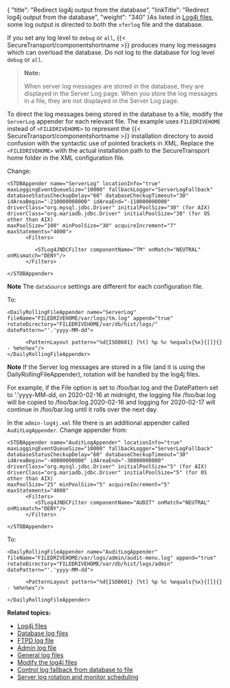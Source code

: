 {
    "title": "Redirect log4j output from the database",
    "linkTitle": "Redirect log4j output from the database",
    "weight": "340"
}As listed in <a href="../r_st_log4j_files#AppServerLogs_558321163_1039127" class="MCXref xref">Log4j files</a>, some log output is directed to both the `xferlog` file and the database.

If you set any log level to `debug` or `all`, {{< SecureTransport/componentshortname  >}} produces many log messages which can overload the database. Do not log to the database for log level `debug` or `all`.

> **Note:**
>
> When server log messages are stored in the database, they are displayed in the Server Log page. When you store the log messages in a file, they are not displayed in the Server Log page.

To direct the log messages being stored in the database to a file, modify the `ServerLog` appender for each relevant file. The example uses `FILEDRIVEHOME` instead of `<FILEDRIVEHOME>` to represent the {{< SecureTransport/componentshortname  >}} installation directory to avoid confusion with the syntactic use of pointed brackets in XML. Replace the `<FILEDRIVEHOME>` with the actual installation path to the SecureTransport home folder in the XML configuration file.

Change:



    <STDBAppender name="ServerLog" locationInfo="true" maxLoggingEventQueueSize="10000" fallbackLogger="ServerLogFallback" databaseStatusCheckupDelay="60" databaseCheckupTimeout="30" idAreaBegin="-210000000000" idAreaEnd="-110000000000" driverClass="org.mysql.jdbc.Driver" initialPoolSize="30" (for AIX) driverClass="org.mariadb.jdbc.Driver" initialPoolSize="30" (for OS other than AIX) 
    maxPoolSize="100" minPoolSize="30" acquireIncrement="7" maxStatements="4000"> 
          <Filters>

             <STLog4JNDCFilter componentName="TM" onMatch="NEUTRAL" onMismatch="DENY"/>
          </Filters>

    </STDBAppender>

**Note** The `dataSource` settings are different for each configuration file.

To:



    <DailyRollingFileAppender name="ServerLog" fileName="FILEDRIVEHOME/var/logs/tm.log" append="true" rotateDirectory="FILEDRIVEHOME/var/db/hist/logs/" datePattern="'.'yyyy-MM-dd">

          <PatternLayout pattern="%d{ISO8601} [%t] %p %c %equals{%x}{[]}{} - %m%n%ex"/>
    </DailyRollingFileAppender>

**Note** If the Server log messages are stored in a file (and it is using the DailyRollingFileAppender), rotation will be handled by the log4j files.

For example, if the File option is set to /foo/bar.log and the DatePattern set to '.'yyyy-MM-dd, on 2020-02-16 at midnight, the logging file /foo/bar.log will be copied to /foo/bar.log.2020-02-16 and logging for 2020-02-17 will continue in /foo/bar.log until it rolls over the next day.

In the `admin-log4j.xml` file there is an additional appender called `AuditLogAppender`. Change appender from:



    <STDBAppender name="AuditLogAppender" locationInfo="true" maxLoggingEventQueueSize="10000" fallbackLogger="ServerLogFallback" databaseStatusCheckupDelay="60" databaseCheckupTimeout="30" idAreaBegin="-40000000000" idAreaEnd="-30000000000" driverClass="org.mysql.jdbc.Driver" initialPoolSize="5" (for AIX) driverClass="org.mariadb.jdbc.Driver" initialPoolSize="5" (for OS other than AIX) 
    maxPoolSize="25" minPoolSize="5" acquireIncrement="5" maxStatements="4000"
          <Filters>
             <STLog4JNDCFilter componentName="AUDIT" onMatch="NEUTRAL" onMismatch="DENY"/>
          </Filters>

    </STDBAppender>

To:



    <DailyRollingFileAppender name="AuditLogAppender" fileName="FILEDRIVEHOME/var/logs/admin/audit-menu.log" append="true" rotateDirectory="FILEDRIVEHOME/var/db/hist/logs/admin" datePattern="'.'yyyy-MM-dd">

          <PatternLayout pattern="%d{ISO8601} [%t] %p %c %equals{%x}{[]}{} - %m%n%ex"/>

    </DailyRollingFileAppender>

**Related topics:**

-   <a href="../r_st_log4j_files" class="MCXref xref">Log4j files</a>
-   <a href="../c_st_database_log_files" class="MCXref xref">Database log files</a>
-   <a href="../c_st_ftpd_log_file" class="MCXref xref">FTPD log file</a>
-   <a href="../c_st_admin_log_file" class="MCXref xref">Admin log file</a>
-   <a href="../c_st_general_log_files" class="MCXref xref">General log files</a>
-   <a href="../t_st_change_log4j_files" class="MCXref xref">Modify the log4j files</a>
-   <a href="../t_st_control_log_fallback_from_database_to_file" class="MCXref xref">Control log fallback from database to file</a>
-   <a href="../t_st_server_log_rotation_scheduling" class="MCXref xref">Server log rotation and monitor scheduling</a>
